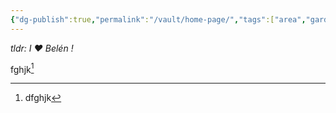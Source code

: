 ```yaml
---
{"dg-publish":true,"permalink":"/vault/home-page/","tags":["area","gardenEntry"],"created":"2024-12-21","updated":"2024-12-21"}
---
```



*tldr: I ❤️ Belén !*

fghjk[^1]

[^1]: dfghjk

